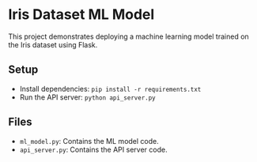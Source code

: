 # Iris Dataset ML Model

This project demonstrates deploying a machine learning model trained on the Iris dataset using Flask.

## Setup
- Install dependencies: `pip install -r requirements.txt`
- Run the API server: `python api_server.py`

## Files
- `ml_model.py`: Contains the ML model code.
- `api_server.py`: Contains the API server code.
